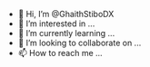 - 👋 Hi, I’m @GhaithStiboDX
- 👀 I’m interested in ...
- 🌱 I’m currently learning ...
- 💞️ I’m looking to collaborate on ...
- 📫 How to reach me ...

<!---
GhaithStiboDX/GhaithStiboDX is a ✨ special ✨ repository because its `README.md` (this file) appears on your GitHub profile.
You can click the Preview link to take a look at your changes.
--->
